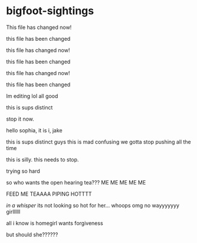 # bigfoot-sightings


This file has changed now!

this file has been changed


this file has changed now! 

this file has been changed

this file has changed now! 


this file has been changed




Im editing lol
all good


this is sups distinct


stop it now. 


hello sophia, it is i, jake 

this is sups distinct
guys this is mad confusing we gotta stop pushing all the time

this is silly. this needs to stop. 

trying so hard

so who wants the open hearing tea???
ME ME ME ME ME

FEED ME TEAAAA PIPING HOTTTT

*in a whisper* its not looking so hot for her... whoops 
omg no wayyyyyyy girllllll 

all i know is homegirl wants forgiveness

but should she??????
